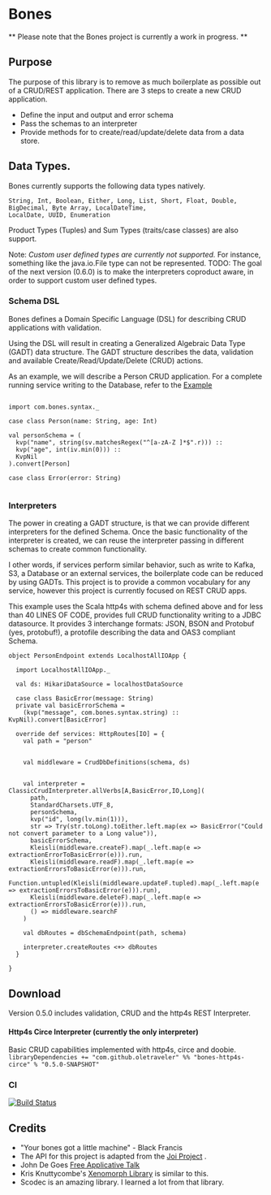 # Bones

** Please note that the Bones project is currently a work in progress. **

## Purpose

The purpose of this library is to remove as much boilerplate as possible out of a CRUD/REST application.
There are 3 steps to create a new CRUD application.
 * Define the input and output and error schema
 * Pass the schemas to an interpreter
 * Provide methods for to create/read/update/delete data from a data store.
 
 
## Data Types.

Bones currently supports the following data types natively.

```
String, Int, Boolean, Either, Long, List, Short, Float, Double, BigDecimal, Byte Array, LocalDateTime,
LocalDate, UUID, Enumeration
```

Product Types (Tuples) and Sum Types (traits/case classes) are also support.

Note: *Custom user defined types are currently not supported.*  For instance, something like 
the java.io.File type can not be represented.  TODO: The goal of the next version (0.6.0) is to 
make the interpreters coproduct aware, in order to support custom user defined types.  
 
 
 
 
 

### Schema DSL
Bones defines a Domain Specific Language (DSL) for describing CRUD applications with validation.

Using the DSL will result in creating a Generalized Algebraic Data Type (GADT) data structure.
The GADT structure describes the data, validation and available Create/Read/Update/Delete (CRUD) actions.
 
As an example, we will describe a Person CRUD application.  For a complete running service writing to the Database,
refer to the [Example](https://github.com/OleTraveler/bones/blob/master/examples/http4s-examples/src/main/scala/com/bones/PersonEndpoint.scala
)

```$scala

import com.bones.syntax._

case class Person(name: String, age: Int)

val personSchema = (
  kvp("name", string(sv.matchesRegex("^[a-zA-Z ]*$".r))) ::
  kvp("age", int(iv.min(0))) ::
  KvpNil
).convert[Person]

case class Error(error: String)
  
```


### Interpreters

The power in creating a GADT structure, is that we can provide different interpreters for the defined Schema.
Once the basic functionality of the interpreter is created, we can reuse the interpreter passing in different schemas
to create common functionality.

I other words, if services perform similar behavior, 
such as write to Kafka, S3, a Database or an external services, the boilerplate code can be reduced by using GADTs.
This project is to provide a common vocabulary for any service, however this project is currently focused on 
REST CRUD apps.
 
This example uses the Scala http4s with schema defined above and for less than 40 LINES OF CODE, provides full CRUD functionality writing to 
a JDBC datasource.  It provides 3 interchange formats: JSON, BSON and Protobuf (yes, protobuf!), 
a protofile describing the data and OAS3 compliant Schema.


```$scala
object PersonEndpoint extends LocalhostAllIOApp {

  import LocalhostAllIOApp._

  val ds: HikariDataSource = localhostDataSource
  
  case class BasicError(message: String)
  private val basicErrorSchema =
    (kvp("message", com.bones.syntax.string) :: KvpNil).convert[BasicError]  

  override def services: HttpRoutes[IO] = {
    val path = "person"
    
    
    val middleware = CrudDbDefinitions(schema, ds)


    val interpreter = ClassicCrudInterpreter.allVerbs[A,BasicError,IO,Long](
      path,
      StandardCharsets.UTF_8,
      personSchema,
      kvp("id", long(lv.min(1))),
      str => Try(str.toLong).toEither.left.map(ex => BasicError("Could not convert parameter to a Long value")),
      basicErrorSchema,
      Kleisli(middleware.createF).map(_.left.map(e => extractionErrorToBasicError(e))).run,
      Kleisli(middleware.readF).map(_.left.map(e => extractionErrorsToBasicError(e))).run,
      Function.untupled(Kleisli(middleware.updateF.tupled).map(_.left.map(e => extractionErrorsToBasicError(e))).run),
      Kleisli(middleware.deleteF).map(_.left.map(e => extractionErrorsToBasicError(e))).run,
      () => middleware.searchF
    )

    val dbRoutes = dbSchemaEndpoint(path, schema)

    interpreter.createRoutes <+> dbRoutes  
  }
    
}
```


## Download

Version 0.5.0 includes validation, CRUD and the http4s REST Interpreter.


#### Http4s Circe Interpreter (currently the only interpreter)
Basic CRUD capabilities implemented with http4s, circe and doobie.
```libraryDependencies += "com.github.oletraveler" %% "bones-http4s-circe" % "0.5.0-SNAPSHOT"```

### CI
[![Build Status](https://travis-ci.org/OleTraveler/bones.svg?branch=master)](https://travis-ci.org/OleTraveler/bones)



## Credits

* "Your bones got a little machine" - Black Francis
* The API for this project is adapted from the [Joi Project](https://github.com/hapijs/joi) .
* John De Goes [Free Applicative Talk](https://www.youtube.com/watch?v=H28QqxO7Ihc)
* Kris Knuttycombe's [Xenomorph Library](https://github.com/nuttycom/xenomorph) is similar to this.
* Scodec is an amazing library.  I learned a lot from that library.







  
